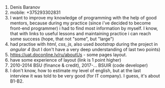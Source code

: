 1. Denis Baranov
1. mobile: +375293302831
1. I want to improve my knowledge of programming with the help of good mentors, because during my practice (since i've decided to become front-end programmer) i had to find most information by myself. I know, that with links to useful lessons and maintaining practice i can reach some success (hope, that not "some", but "large")
1. had practise with *html*, *css*, *js*, also used *bootstrap* during the project in *angular 4* (but I don't have a very deep understanding of last two points)
1. https://uat.doconline.lv/ru/aboutUs - some pages layout.
1. have some experience of layout (link is 1 point higher)
1. 2010-2014 BSU (finance & credit), 2017-... BSUIR (code developer)
1. I don't know, how to estimate my level of english, but at the last interview it was told to be very good (for IT company). I guess, it's about B1-B2.